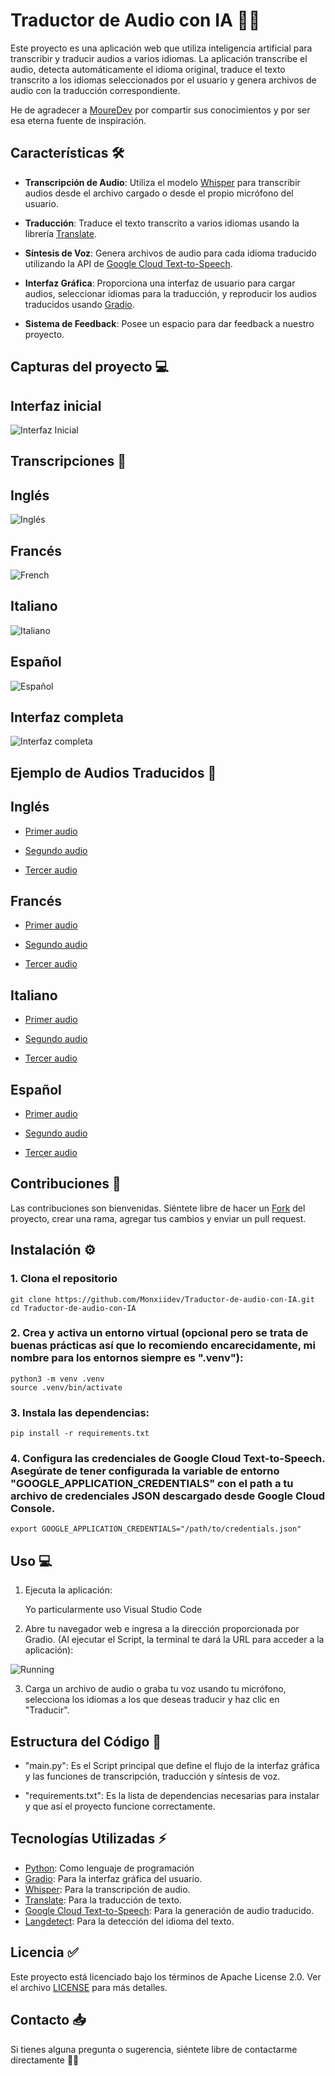 # Traductor de Audio con IA 🤖✨

Este proyecto es una aplicación web que utiliza inteligencia artificial para transcribir y traducir audios a varios idiomas. La aplicación transcribe el audio, detecta automáticamente el idioma original, traduce el texto transcrito a los idiomas seleccionados por el usuario y genera archivos de audio con la traducción correspondiente.

He de agradecer a  [MoureDev](https://youtu.be/oxLvf2nDCvQ?si=8fC2fkEkYl_FwSfc) por compartir sus conocimientos y por ser esa eterna fuente de inspiración.

## Características 🛠️

- **Transcripción de Audio**: Utiliza el modelo [Whisper](https://github.com/openai/whisper) para transcribir audios desde el archivo cargado o desde el propio micrófono del usuario.

- **Traducción**: Traduce el texto transcrito a varios idiomas usando la librería [Translate](https://github.com/terryyin/translate-python).

- **Síntesis de Voz**: Genera archivos de audio para cada idioma traducido utilizando la API de [Google Cloud Text-to-Speech](https://cloud.google.com/text-to-speech/docs/libraries?hl=es-419#client-libraries-install-python).

- **Interfaz Gráfica**: Proporciona una interfaz de usuario para cargar audios, seleccionar idiomas para la traducción, y reproducir los audios traducidos usando [Gradio](https://www.gradio.app/).

- **Sistema de Feedback**: Posee un espacio para dar feedback a nuestro proyecto.

## Capturas del proyecto 💻

## Interfaz inicial


![Interfaz Inicial](./Images/Interfaz/Interfaz%20inicial.png)


## Transcripciones 📑

## Inglés

![Inglés](./Images/Transcriptions/English%20Transcription.png)

## Francés

![French](./Images/Transcriptions/French%20transcription.png)

## Italiano

![Italiano](./Images/Transcriptions/Italian%20Transcription.png)

## Español

![Español](./Images/Transcriptions/Espanish%20Transcription.png)

## Interfaz completa

![Interfaz completa](./Images/Interfaz/Interfaz%20completa.png)

## Ejemplo de Audios Traducidos 💬

## Inglés

- [Primer audio](./Ejemplo%20de%20audios/Traducción%20del%20Italiano/en.mp3)

- [Segundo audio](./Ejemplo%20de%20audios/Traducción%20del%20Francés/en.mp3)

- [Tercer audio](./Ejemplo%20de%20audios/Traducción%20del%20Español/en.mp3)

## Francés

- [Primer audio](./Ejemplo%20de%20audios/Traducción%20del%20Inglés/fr.mp3)
  
- [Segundo audio](./Ejemplo%20de%20audios/Traducción%20del%20Italiano/fr.mp3)
  
- [Tercer audio](./Ejemplo%20de%20audios/Traducción%20del%20Español/fr.mp3)

## Italiano

- [Primer audio](./Ejemplo%20de%20audios/Traducción%20del%20Inglés/it.mp3)
  
- [Segundo audio](./Ejemplo%20de%20audios/Traducción%20del%20Francés/it.mp3)
  
- [Tercer audio](./Ejemplo%20de%20audios/Traducción%20del%20Español/it.mp3)

## Español

- [Primer audio](./Ejemplo%20de%20audios/Traducción%20del%20Inglés/es.mp3)
  
- [Segundo audio](./Ejemplo%20de%20audios/Traducción%20del%20Francés/es.mp3)
  
- [Tercer audio](./Ejemplo%20de%20audios/Traducción%20del%20Italiano/es.mp3)
  

## Contribuciones 🤝

Las contribuciones son bienvenidas. Siéntete libre de hacer un [Fork](https://github.com/Monxiidev/Traductor-de-audio-con-IA/fork) del proyecto, crear una rama, agregar tus cambios y enviar un pull request.


## Instalación ⚙️

### 1. Clona el repositorio

    git clone https://github.com/Monxiidev/Traductor-de-audio-con-IA.git
    cd Traductor-de-audio-con-IA

### 2. Crea y activa un entorno virtual (opcional pero se trata de buenas prácticas así que lo recomiendo encarecidamente, mi nombre para los entornos siempre es ".venv"):

    python3 -m venv .venv
    source .venv/bin/activate
      

### 3. Instala las dependencias:

    pip install -r requirements.txt

### 4. Configura las credenciales de Google Cloud Text-to-Speech. Asegúrate de tener configurada la variable de entorno "GOOGLE_APPLICATION_CREDENTIALS" con el path a tu archivo de credenciales JSON descargado desde Google Cloud Console.

    export GOOGLE_APPLICATION_CREDENTIALS="/path/to/credentials.json"


## Uso 💻

1. Ejecuta la aplicación:

   Yo particularmente uso Visual Studio Code
   
2. Abre tu navegador web e ingresa a la dirección proporcionada por Gradio. (Al ejecutar el Script, la terminal te dará la URL para acceder a la aplicación):

![Running](./Images/Interfaz/Running.png)

3. Carga un archivo de audio o graba tu voz usando tu micrófono, selecciona los idiomas a los que deseas traducir y haz clic en "Traducir".

## Estructura del Código 🧬

- "main.py": Es el Script principal que define el flujo de la interfaz gráfica y las funciones de transcripción, traducción y síntesis de voz.

- "requirements.txt": Es la lista de dependencias necesarias para instalar y que así el proyecto funcione correctamente.

## Tecnologías Utilizadas ⚡️

- [Python](https://www.python.org): Como lenguaje de programación
- [Gradio](https://www.gradio.app/): Para la interfaz gráfica del usuario.
- [Whisper](https://github.com/openai/whisper): Para la transcripción de audio.
- [Translate](https://github.com/terryyin/translate-python): Para la traducción de texto.
- [Google Cloud Text-to-Speech](https://cloud.google.com/text-to-speech/docs/libraries?hl=es-419#client-libraries-install-python): Para la generación de audio traducido.
- [Langdetect](https://pypi.org/project/langdetect/): Para la detección del idioma del texto.


## Licencia ✅

Este proyecto está licenciado bajo los términos de Apache License 2.0. Ver el archivo [LICENSE](./LICENSE) para más detalles.

## Contacto 📥

Si tienes alguna pregunta o sugerencia, siéntete libre de contactarme directamente 🚀🎉
